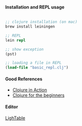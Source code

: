 #### Installation and REPL usage


``` clojure

;; clojure installation (on mac)
brew install leiningen

;; REPL
lein repl

;; show exception
(pst)

;; loading a file in REPL
(load-file "basic_repl.clj")

```

#### Good References

* [Clojure in Action](http://www.amazon.com/Clojure-Action-Amit-Rathore/dp/1935182595)
* [Clojure for the beginners](http://www.braveclojure.com/)


#### Editor
[LighTable](http://www.lighttable.com/)

